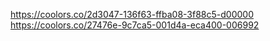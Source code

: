 https://coolors.co/2d3047-136f63-ffba08-3f88c5-d00000
https://coolors.co/27476e-9c7ca5-001d4a-eca400-006992